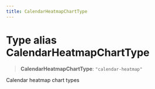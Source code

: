 ```yaml
---
title: CalendarHeatmapChartType
---
```


# Type alias CalendarHeatmapChartType <Badge type="alpha" text="Alpha" />

> **CalendarHeatmapChartType**: `"calendar-heatmap"`

Calendar heatmap chart types
